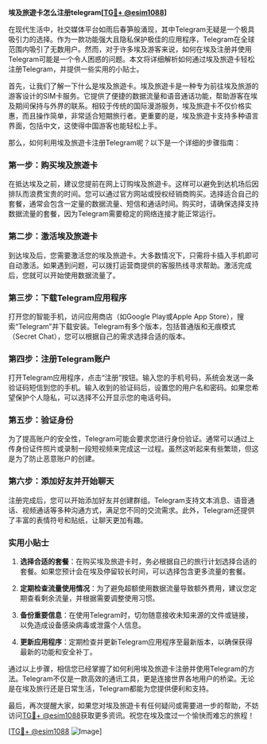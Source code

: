 **埃及旅遊卡怎么注册telegram[[TG💪+ @esim1088](https://t.me/s/esim1088)]**

在现代生活中，社交媒体平台如雨后春笋般涌现，其中Telegram无疑是一个极具吸引力的选择。作为一款功能强大且隐私保护极佳的应用程序，Telegram在全球范围内吸引了无数用户。然而，对于许多埃及游客来说，如何在埃及注册并使用Telegram可能是一个令人困惑的问题。本文将详细解析如何通过埃及旅遊卡轻松注册Telegram，并提供一些实用的小贴士。

首先，让我们了解一下什么是埃及旅遊卡。埃及旅遊卡是一种专为前往埃及旅游的游客设计的SIM卡服务。它提供了便捷的数据流量和语音通话功能，帮助游客在埃及期间保持与外界的联系。相较于传统的国际漫游服务，埃及旅遊卡不仅价格实惠，而且操作简单，非常适合短期旅行者。更重要的是，埃及旅遊卡支持多种语言界面，包括中文，这使得中国游客也能轻松上手。

那么，如何利用埃及旅遊卡注册Telegram呢？以下是一个详细的步骤指南：

### 第一步：购买埃及旅遊卡

在抵达埃及之前，建议您提前在网上订购埃及旅遊卡。这样可以避免到达机场后因排队而浪费宝贵的时间。您可以通过官方网站或授权经销商购买。选择适合自己的套餐，通常会包含一定量的数据流量、短信和通话时间。购买时，请确保选择支持数据流量的套餐，因为Telegram需要稳定的网络连接才能正常运行。

### 第二步：激活埃及旅遊卡

到达埃及后，您需要激活您的埃及旅遊卡。大多数情况下，只需将卡插入手机即可自动激活。如果遇到问题，可以拨打运营商提供的客服热线寻求帮助。激活完成后，您就可以开始使用数据流量了。

### 第三步：下载Telegram应用程序

打开您的智能手机，访问应用商店（如Google Play或Apple App Store），搜索“Telegram”并下载安装。Telegram有多个版本，包括普通版和无痕模式（Secret Chat），您可以根据自己的需求选择合适的版本。

### 第四步：注册Telegram账户

打开Telegram应用程序，点击“注册”按钮。输入您的手机号码，系统会发送一条验证码短信到您的手机。输入收到的验证码后，设置您的用户名和密码。如果您希望保护个人隐私，可以选择不公开显示您的电话号码。

### 第五步：验证身份

为了提高账户的安全性，Telegram可能会要求您进行身份验证。通常可以通过上传身份证件照片或录制一段短视频来完成这一过程。虽然这听起来有些繁琐，但这是为了防止恶意账户的创建。

### 第六步：添加好友并开始聊天

注册完成后，您可以开始添加好友并创建群组。Telegram支持文本消息、语音通话、视频通话等多种沟通方式，满足您不同的交流需求。此外，Telegram还提供了丰富的表情符号和贴纸，让聊天更加有趣。

### 实用小贴士

1. **选择合适的套餐**：在购买埃及旅遊卡时，务必根据自己的旅行计划选择合适的套餐。如果您预计会在埃及停留较长时间，可以选择包含更多流量的套餐。
   
2. **定期检查流量使用情况**：为了避免超额使用数据流量导致额外费用，建议您定期查看剩余流量，并根据需要调整使用习惯。

3. **备份重要信息**：在使用Telegram时，切勿随意接收未知来源的文件或链接，以免造成设备感染病毒或泄露个人信息。

4. **更新应用程序**：定期检查并更新Telegram应用程序至最新版本，以确保获得最新的功能和安全补丁。

通过以上步骤，相信您已经掌握了如何利用埃及旅遊卡注册并使用Telegram的方法。Telegram不仅是一款高效的通讯工具，更是连接世界各地用户的桥梁。无论是在埃及旅行还是日常生活，Telegram都能为您提供便利和支持。

最后，再次提醒大家，如果您对埃及旅遊卡有任何疑问或需要进一步的帮助，不妨访问[TG💪+ @esim1088](https://t.me/s/esim1088)获取更多资讯。祝您在埃及度过一个愉快而难忘的旅程！

[[TG💪+ @esim1088](https://t.me/s/esim1088) ![Image](https://i.postimg.cc/4NQfJmqS/Snipaste-2025-05-13-00-14-12.png)]